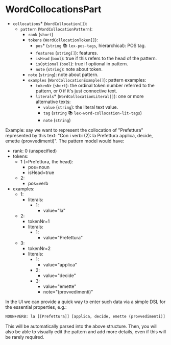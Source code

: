 # WordCollocationsPart

- `collocations`\* (`WordCollocation[]`):
  - `pattern` (`WordCollocationPattern`):
    - `rank` (`short`)
    - `tokens` (`WordCollocationToken[]`):
      - `pos`\* (`string` 📚 `lex-pos-tags`, hierarchical): POS tag.
      - `features` (`string[]`): features.
      - `isHead` (`bool`): true if this refers to the head of the pattern.
      - `isOptional` (`bool`): true if optional in pattern.
      - `note` (`string`): note about token.
    - `note` (`string`): note about pattern.
    - `examples` (`WordCollocationExample[]`): pattern examples:
      - `tokenNr` (`short`): the ordinal token number referred to the pattern, or 0 if it's just connective text.
      - `literals`\* (`WordCollocationLiteral[]`): one or more alternative texts:
        - `value` (`string`): the literal text value.
        - `tag` (`string` 📚 `lex-word-collocation-lit-tags`)
        - `note` (`string`)

Example: say we want to represent the collocation of "Prefettura" represented by this text: "Con i verbi (2): la Prefettura applica, decide, emette (provvedimenti)". The pattern model would have:

- rank: 0 (unspecified)
- tokens:
  - 1 (=Prefettura, the head):
    - pos=noun
    - isHead=true
  - 2:
    - pos=verb
- examples:
  - 1:
    - literals:
      - 1:
        - value="la"
  - 2:
    - tokenNr=1
    - literals:
      - 1:
        - value="Prefettura"
  - 3:
    - tokenNr=2
    - literals:
      - 1:
        - value="applica"
      - 2:
        - value="decide"
      - 3:
        - value="emette"
        - note="(provvedimenti)"

In the UI we can provide a quick way to enter such data via a simple DSL for the essential properties, e.g.:

```txt
NOUN+VERB: la [[Prefettura]] [applica, decide, emette (provvedimenti)]
```

This will be automatically parsed into the above structure. Then, you will also be able to visually edit the pattern and add more details, even if this will be rarely required.
